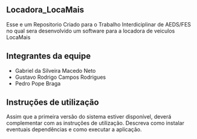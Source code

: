 ﻿## Locadora_LocaMais

Esse e um Repositorio Criado para o Trabalho Interdiciplinar de AEDS/FES no qual sera desenvolvido um software para a locadora de veiculos LocaMais

## Integrantes da equipe

*	Gabriel da Silveira Macedo Neto
* Gustavo Rodrigo Campos Rodrigues
* Pedro Pope Braga

## Instruções de utilização

Assim que a primeira versão do sistema estiver disponível, deverá complementar com as instruções de utilização. Descreva como instalar eventuais dependências e como executar a aplicação.

